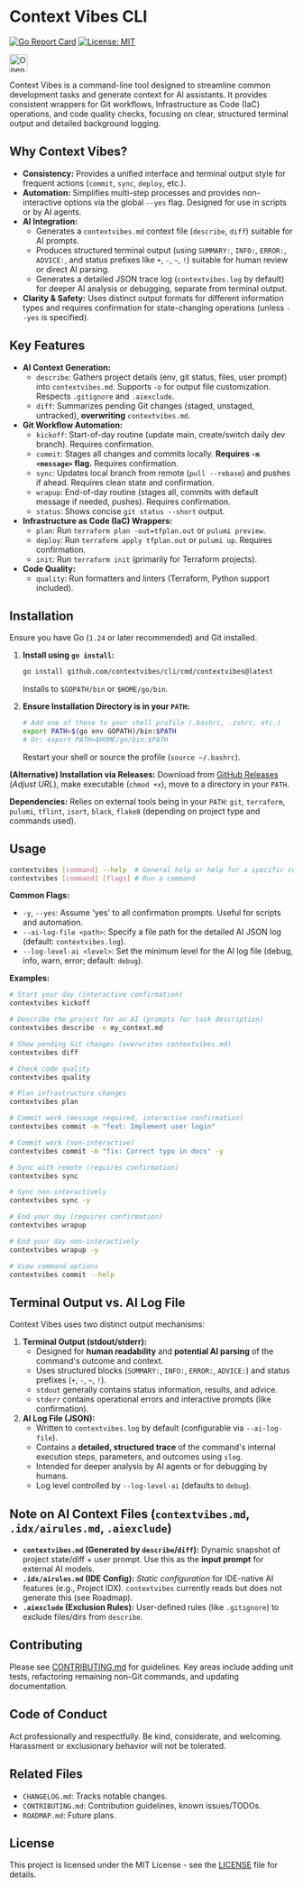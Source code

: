 # Context Vibes CLI

[![Go Report Card](https://goreportcard.com/badge/github.com/contextvibes/cli)](https://goreportcard.com/report/github.com/contextvibes/cli)
[![License: MIT](https://img.shields.io/badge/License-MIT-yellow.svg)](https://opensource.org/licenses/MIT)
<!-- Open in Firebase Studio Button -->
<a href="https://studio.firebase.google.com/import?url=https%3A%2F%2Fgithub.com%2Fcontextvibes%2Fcli"> <!-- Verify this URL! -->
  <picture>
    <source
      media="(prefers-color-scheme: dark)"
      srcset="https://cdn.firebasestudio.dev/btn/open_dark_32.svg">
    <source
      media="(prefers-color-scheme: light)"
      srcset="https://cdn.firebasestudio.dev/btn/open_light_32.svg">
    <img
      height="32"
      alt="Open in Firebase Studio"
      src="https://cdn.firebasestudio.dev/btn/open_blue_32.svg">
  </picture>
</a>
<!-- End Button -->

Context Vibes is a command-line tool designed to streamline common development tasks and generate context for AI assistants. It provides consistent wrappers for Git workflows, Infrastructure as Code (IaC) operations, and code quality checks, focusing on clear, structured terminal output and detailed background logging.

## Why Context Vibes?

*   **Consistency:** Provides a unified interface and terminal output style for frequent actions (`commit`, `sync`, `deploy`, etc.).
*   **Automation:** Simplifies multi-step processes and provides non-interactive options via the global `--yes` flag. Designed for use in scripts or by AI agents.
*   **AI Integration:**
    *   Generates a `contextvibes.md` context file (`describe`, `diff`) suitable for AI prompts.
    *   Produces structured terminal output (using `SUMMARY:`, `INFO:`, `ERROR:`, `ADVICE:`, and status prefixes like `+`, `-`, `~`, `!`) suitable for human review or direct AI parsing.
    *   Generates a detailed JSON trace log (`contextvibes.log` by default) for deeper AI analysis or debugging, separate from terminal output.
*   **Clarity & Safety:** Uses distinct output formats for different information types and requires confirmation for state-changing operations (unless `--yes` is specified).

## Key Features

*   **AI Context Generation:**
    *   `describe`: Gathers project details (env, git status, files, user prompt) into `contextvibes.md`. Supports `-o` for output file customization. Respects `.gitignore` and `.aiexclude`.
    *   `diff`: Summarizes pending Git changes (staged, unstaged, untracked), **overwriting** `contextvibes.md`.
*   **Git Workflow Automation:**
    *   `kickoff`: Start-of-day routine (update main, create/switch daily dev branch). Requires confirmation.
    *   `commit`: Stages all changes and commits locally. **Requires `-m <message>` flag.** Requires confirmation.
    *   `sync`: Updates local branch from remote (`pull --rebase`) and pushes if ahead. Requires clean state and confirmation.
    *   `wrapup`: End-of-day routine (stages all, commits with default message if needed, pushes). Requires confirmation.
    *   `status`: Shows concise `git status --short` output.
*   **Infrastructure as Code (IaC) Wrappers:**
    *   `plan`: Run `terraform plan -out=tfplan.out` or `pulumi preview`.
    *   `deploy`: Run `terraform apply tfplan.out` or `pulumi up`. Requires confirmation.
    *   `init`: Run `terraform init` (primarily for Terraform projects).
*   **Code Quality:**
    *   `quality`: Run formatters and linters (Terraform, Python support included).

## Installation

Ensure you have Go (`1.24` or later recommended) and Git installed.

1.  **Install using `go install`:**
    ```bash
    go install github.com/contextvibes/cli/cmd/contextvibes@latest
    ```
    Installs to `$GOPATH/bin` or `$HOME/go/bin`.

2.  **Ensure Installation Directory is in your `PATH`:**
    ```bash
    # Add one of these to your shell profile (.bashrc, .zshrc, etc.)
    export PATH=$(go env GOPATH)/bin:$PATH
    # Or: export PATH=$HOME/go/bin:$PATH
    ```
    Restart your shell or source the profile (`source ~/.bashrc`).

**(Alternative) Installation via Releases:** Download from [GitHub Releases](https://github.com/contextvibes/cli/releases) (*Adjust URL*), make executable (`chmod +x`), move to a directory in your `PATH`.

**Dependencies:** Relies on external tools being in your `PATH`: `git`, `terraform`, `pulumi`, `tflint`, `isort`, `black`, `flake8` (depending on project type and commands used).

## Usage

```bash
contextvibes [command] --help  # General help or help for a specific command
contextvibes [command] [flags] # Run a command
```

**Common Flags:**

*   `-y`, `--yes`: Assume 'yes' to all confirmation prompts. Useful for scripts and automation.
*   `--ai-log-file <path>`: Specify a file path for the detailed AI JSON log (default: `contextvibes.log`).
*   `--log-level-ai <level>`: Set the minimum level for the AI log file (debug, info, warn, error; default: `debug`).

**Examples:**

```bash
# Start your day (interactive confirmation)
contextvibes kickoff

# Describe the project for an AI (prompts for task description)
contextvibes describe -o my_context.md

# Show pending Git changes (overwrites contextvibes.md)
contextvibes diff

# Check code quality
contextvibes quality

# Plan infrastructure changes
contextvibes plan

# Commit work (message required, interactive confirmation)
contextvibes commit -m "feat: Implement user login"

# Commit work (non-interactive)
contextvibes commit -m "fix: Correct typo in docs" -y

# Sync with remote (requires confirmation)
contextvibes sync

# Sync non-interactively
contextvibes sync -y

# End your day (requires confirmation)
contextvibes wrapup

# End your day non-interactively
contextvibes wrapup -y

# View command options
contextvibes commit --help
```

## Terminal Output vs. AI Log File

Context Vibes uses two distinct output mechanisms:

1.  **Terminal Output (stdout/stderr):**
    *   Designed for **human readability** and **potential AI parsing** of the command's outcome and context.
    *   Uses structured blocks (`SUMMARY:`, `INFO:`, `ERROR:`, `ADVICE:`) and status prefixes (`+`, `-`, `~`, `!`).
    *   `stdout` generally contains status information, results, and advice.
    *   `stderr` contains operational errors and interactive prompts (like confirmation).
2.  **AI Log File (JSON):**
    *   Written to `contextvibes.log` by default (configurable via `--ai-log-file`).
    *   Contains a **detailed, structured trace** of the command's internal execution steps, parameters, and outcomes using `slog`.
    *   Intended for deeper analysis by AI agents or for debugging by humans.
    *   Log level controlled by `--log-level-ai` (defaults to `debug`).

## Note on AI Context Files (`contextvibes.md`, `.idx/airules.md`, `.aiexclude`)

*   **`contextvibes.md` (Generated by `describe`/`diff`):** Dynamic snapshot of project state/diff + user prompt. Use this as the **input prompt** for external AI models.
*   **`.idx/airules.md` (IDE Config):** *Static configuration* for IDE-native AI features (e.g., Project IDX). `contextvibes` currently reads but does not generate this (see Roadmap).
*   **`.aiexclude` (Exclusion Rules):** User-defined rules (like `.gitignore`) to exclude files/dirs from `describe`.

## Contributing

Please see [CONTRIBUTING.md](CONTRIBUTING.md) for guidelines. Key areas include adding unit tests, refactoring remaining non-Git commands, and updating documentation.

## Code of Conduct

Act professionally and respectfully. Be kind, considerate, and welcoming. Harassment or exclusionary behavior will not be tolerated.

## Related Files

*   `CHANGELOG.md`: Tracks notable changes.
*   `CONTRIBUTING.md`: Contribution guidelines, known issues/TODOs.
*   `ROADMAP.md`: Future plans.

## License

This project is licensed under the MIT License - see the [LICENSE](LICENSE) file for details.
